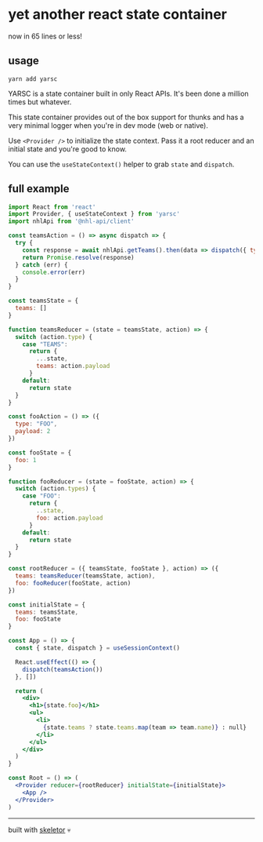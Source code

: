 # yet another react state container

now in 65 lines or less!

## usage

```
yarn add yarsc
```

YARSC is a state container built in only React APIs. It's been done a million times but whatever.

This state container provides out of the box support for thunks and has a very minimal logger when you're in dev mode (web or native).

Use `<Provider />` to initialize the state context. Pass it a root reducer and an initial state and you're good to know. 

You can use the `useStateContext()` helper to grab `state` and `dispatch`.


## full example

```jsx
import React from 'react'
import Provider, { useStateContext } from 'yarsc'
import nhlApi from '@nhl-api/client'

const teamsAction = () => async dispatch => {
  try {
    const response = await nhlApi.getTeams().then(data => dispatch({ type: "TEAMS", payload: data }))
    return Promise.resolve(response)
  } catch (err) {
    console.error(err)
  }
}

const teamsState = {
  teams: []
}

function teamsReducer = (state = teamsState, action) => {
  switch (action.type) {
    case "TEAMS":
      return {
        ...state,
        teams: action.payload
      }
    default:
      return state
  }
}

const fooAction = () => ({
  type: "FOO",
  payload: 2
})

const fooState = {
  foo: 1
}

function fooReducer = (state = fooState, action) => {
  switch (action.types) {
    case "FOO":
      return {
        ..state,
        foo: action.payload
      }
    default:
      return state
  }
}

const rootReducer = ({ teamsState, fooState }, action) => ({
  teams: teamsReducer(teamsState, action),
  foo: fooReducer(fooState, action)
})

const initialState = {
  teams: teamsState,
  foo: fooState
}

const App = () => {
  const { state, dispatch } = useSessionContext()

  React.useEffect(() => {
    dispatch(teamsAction())
  }, [])

  return (
    <div>
      <h1>{state.foo}</h1>
      <ul>
        <li>
          {state.teams ? state.teams.map(team => team.name)} : null}
        </li>
      </ul>
    </div>
  )
}

const Root = () => (
  <Provider reducer={rootReducer} initialState={initialState}>
    <App />
  </Provider>
)
```


---
built with [skeletor](https://github.com/gretzky/skeletor) 💀
